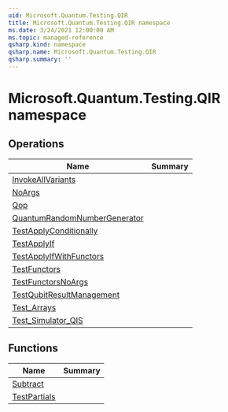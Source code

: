 ```yaml
---
uid: Microsoft.Quantum.Testing.QIR
title: Microsoft.Quantum.Testing.QIR namespace
ms.date: 3/24/2021 12:00:00 AM
ms.topic: managed-reference
qsharp.kind: namespace
qsharp.name: Microsoft.Quantum.Testing.QIR
qsharp.summary: ''
---
```


# Microsoft.Quantum.Testing.QIR namespace




<!-- summaries -->

## Operations

| Name | Summary |
|------|---------|
|[InvokeAllVariants](xref:Microsoft.Quantum.Testing.QIR.InvokeAllVariants) |
|[NoArgs](xref:Microsoft.Quantum.Testing.QIR.NoArgs) |
|[Qop](xref:Microsoft.Quantum.Testing.QIR.Qop) |
|[QuantumRandomNumberGenerator](xref:Microsoft.Quantum.Testing.QIR.QuantumRandomNumberGenerator) |
|[TestApplyConditionally](xref:Microsoft.Quantum.Testing.QIR.TestApplyConditionally) |
|[TestApplyIf](xref:Microsoft.Quantum.Testing.QIR.TestApplyIf) |
|[TestApplyIfWithFunctors](xref:Microsoft.Quantum.Testing.QIR.TestApplyIfWithFunctors) |
|[TestFunctors](xref:Microsoft.Quantum.Testing.QIR.TestFunctors) |
|[TestFunctorsNoArgs](xref:Microsoft.Quantum.Testing.QIR.TestFunctorsNoArgs) |
|[TestQubitResultManagement](xref:Microsoft.Quantum.Testing.QIR.TestQubitResultManagement) |
|[Test_Arrays](xref:Microsoft.Quantum.Testing.QIR.Test_Arrays) |
|[Test_Simulator_QIS](xref:Microsoft.Quantum.Testing.QIR.Test_Simulator_QIS) |

## Functions

| Name | Summary |
|------|---------|
|[Subtract](xref:Microsoft.Quantum.Testing.QIR.Subtract) |
|[TestPartials](xref:Microsoft.Quantum.Testing.QIR.TestPartials) |

<!-- /summaries -->
